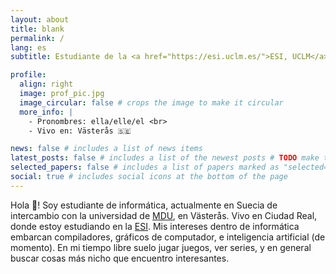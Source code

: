 ```yaml
---
layout: about
title: blank
permalink: /
lang: es
subtitle: Estudiante de la <a href="https://esi.uclm.es/">ESI, UCLM</a>.

profile:
  align: right
  image: prof_pic.jpg
  image_circular: false # crops the image to make it circular
  more_info: |
    - Pronombres: ella/elle/el <br>
    - Vivo en: Västerås 🇸🇪

news: false # includes a list of news items
latest_posts: false # includes a list of the newest posts # TODO make true when ive written blog posts in the site
selected_papers: false # includes a list of papers marked as "selected={true}"
social: true # includes social icons at the bottom of the page
---
```



Hola 🥰! Soy estudiante de informática, actualmente en Suecia de
intercambio con la universidad de [MDU](mdu.se), en Västerås. Vivo
en Ciudad Real, donde estoy estudiando en la [ESI](esi.uclm.es). Mis
intereses dentro de informática embarcan compiladores, gráficos de
computador, e inteligencia artificial (de momento). En mi tiempo libre
suelo jugar juegos, ver series, y en general buscar cosas más nicho
que encuentro interesantes.
